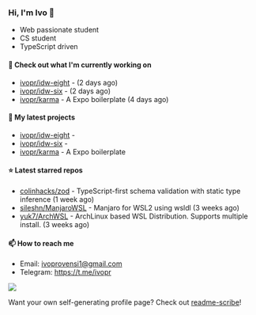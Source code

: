 ### Hi, I'm Ivo 👋

* Web passionate student
* CS student
* TypeScript driven

#### 👷 Check out what I'm currently working on

- [ivopr/idw-eight](https://github.com/ivopr/idw-eight) -  (2 days ago)
- [ivopr/idw-six](https://github.com/ivopr/idw-six) -  (2 days ago)
- [ivopr/karma](https://github.com/ivopr/karma) - A Expo boilerplate (4 days ago)

#### 🌱 My latest projects

- [ivopr/idw-eight](https://github.com/ivopr/idw-eight) - 
- [ivopr/idw-six](https://github.com/ivopr/idw-six) - 
- [ivopr/karma](https://github.com/ivopr/karma) - A Expo boilerplate

#### ⭐️ Latest starred repos

- [colinhacks/zod](https://github.com/colinhacks/zod) - TypeScript-first schema validation with static type inference (1 week ago)
- [sileshn/ManjaroWSL](https://github.com/sileshn/ManjaroWSL) - Manjaro for WSL2 using wsldl (3 weeks ago)
- [yuk7/ArchWSL](https://github.com/yuk7/ArchWSL) - ArchLinux based WSL Distribution. Supports multiple install. (3 weeks ago)

#### 📫 How to reach me

- Email: [ivoprovensi1@gmail.com](mailto://ivoprovensi1@gmail.com)
- Telegram: https://t.me/ivopr

![](https://github-readme-stats.vercel.app/api/top-langs/?username=ivopr&layout=compact&theme=react)

Want your own self-generating profile page? Check out [readme-scribe](https://github.com/muesli/readme-scribe)!
